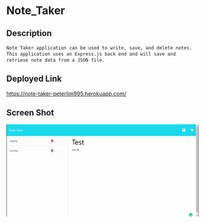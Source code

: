 # Note_Taker

## Description

```
Note Taker application can be used to write, save, and delete notes. 
This application uses an Express.js back end and will save and retrieve note data from a JSON file.
```

## Deployed Link

https://note-taker-peterlim995.herokuapp.com/


## Screen Shot

![](./assets/images/Note-Taker.gif)

